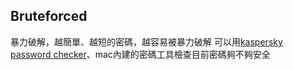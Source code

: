## Bruteforced
暴力破解，越簡單、越短的密碼，越容易被暴力破解
可以用[kaspersky password checker](https://password.kaspersky.com/)、mac內建的密碼工具檢查目前密碼夠不夠安全